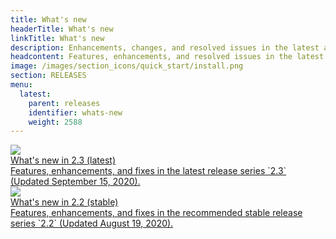 ```yaml
---
title: What's new
headerTitle: What's new
linkTitle: What's new
description: Enhancements, changes, and resolved issues in the latest and stable release series.
headcontent: Features, enhancements, and resolved issues in the latest and stable release series.
image: /images/section_icons/quick_start/install.png
section: RELEASES
menu:
  latest:
    parent: releases
    identifier: whats-new
    weight: 2588 
---
```


<div class="row">

  <div class="col-12 col-md-6 col-lg-12 col-xl-6">
      <a class="section-link icon-offset" href="latest-releases">
          <div class="head">
              <img class="icon" src="/images/section_icons/quick_start/install.png" aria-hidden="true" />
              <div class="title">What's new in 2.3 (latest)</div>
          </div>
          <div class="body">
              Features, enhancements, and fixes in the latest release series `2.3` (Updated September 15, 2020).
          </div>
      </a>
  </div>
  
  <div class="col-12 col-md-6 col-lg-12 col-xl-6">
      <a class="section-link icon-offset" href="stable-releases">
          <div class="head">
              <img class="icon" src="/images/section_icons/quick_start/install.png" aria-hidden="true" />
              <div class="title">What's new in 2.2 (stable)</div>
          </div>
          <div class="body">
              Features, enhancements, and fixes in the recommended stable release series `2.2` (Updated August 19, 2020).
          </div>
      </a>
  </div>

</div>
